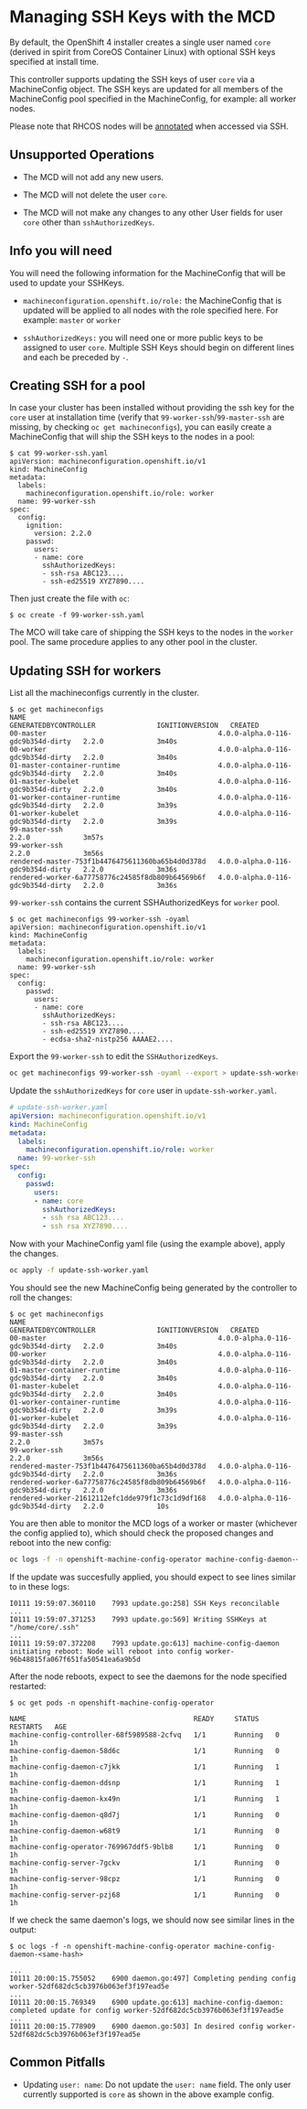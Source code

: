 # Managing SSH Keys with the MCD

By default, the OpenShift 4 installer creates a single user named `core` (derived in spirit from CoreOS Container Linux) with optional SSH keys specified at install time.

This controller supports updating the SSH keys of user `core` via a MachineConfig object. The SSH keys are updated for all members of the MachineConfig pool specified in the MachineConfig, for example: all worker nodes.

Please note that RHCOS nodes will be [annotated](https://github.com/openshift/machine-config-operator/blob/master/docs/MachineConfigDaemon.md#annotating-on-ssh-access) when accessed via SSH.

## Unsupported Operations

- The MCD will not add any new users.

- The MCD will not delete the user `core`.

- The MCD will not make any changes to any other User fields for user `core` other than `sshAuthorizedKeys`.

## Info you will need

You will need the following information for the MachineConfig that will be used to update your SSHKeys.

- `machineconfiguration.openshift.io/role:` the MachineConfig that is updated will be applied to all nodes with the role specified here. For example: `master` or `worker`

- `sshAuthorizedKeys:` you will need one or more public keys to be assigned to user `core`.  Multiple SSH Keys should begin on different lines and each be preceded by `-`.

## Creating SSH for a pool

In case your cluster has been installed without providing the ssh key for the `core` user at installation time (verify that `99-worker-ssh`/`99-master-ssh` are missing, by checking `oc get machineconfigs`),
you can easily create a MachineConfig that will ship the SSH keys to the nodes in a pool:

```console
$ cat 99-worker-ssh.yaml
apiVersion: machineconfiguration.openshift.io/v1
kind: MachineConfig
metadata:
  labels:
    machineconfiguration.openshift.io/role: worker
  name: 99-worker-ssh
spec:
  config:
    ignition:
      version: 2.2.0
    passwd:
      users:
      - name: core
        sshAuthorizedKeys:
        - ssh-rsa ABC123....
        - ssh-ed25519 XYZ7890....
```

Then just create the file with `oc`:

```console
$ oc create -f 99-worker-ssh.yaml
```

The MCO will take care of shipping the SSH keys to the nodes in the `worker` pool. The same procedure applies to any other pool in the cluster.

## Updating SSH for workers

List all the machineconfigs currently in the cluster.

```console
$ oc get machineconfigs
NAME                                               GENERATEDBYCONTROLLER               IGNITIONVERSION   CREATED
00-master                                          4.0.0-alpha.0-116-gdc9b354d-dirty   2.2.0             3m40s
00-worker                                          4.0.0-alpha.0-116-gdc9b354d-dirty   2.2.0             3m40s
01-master-container-runtime                        4.0.0-alpha.0-116-gdc9b354d-dirty   2.2.0             3m40s
01-master-kubelet                                  4.0.0-alpha.0-116-gdc9b354d-dirty   2.2.0             3m40s
01-worker-container-runtime                        4.0.0-alpha.0-116-gdc9b354d-dirty   2.2.0             3m39s
01-worker-kubelet                                  4.0.0-alpha.0-116-gdc9b354d-dirty   2.2.0             3m39s
99-master-ssh                                                                          2.2.0             3m57s
99-worker-ssh                                                                          2.2.0             3m56s
rendered-master-753f1b4476475611360ba65b4d0d378d   4.0.0-alpha.0-116-gdc9b354d-dirty   2.2.0             3m36s
rendered-worker-6a77758776c24585f8db809b64569b6f   4.0.0-alpha.0-116-gdc9b354d-dirty   2.2.0             3m36s
```

`99-worker-ssh` contains the current SSHAuthorizedKeys for `worker` pool.

```console
$ oc get machineconfigs 99-worker-ssh -oyaml
apiVersion: machineconfiguration.openshift.io/v1
kind: MachineConfig
metadata:
  labels:
    machineconfiguration.openshift.io/role: worker
  name: 99-worker-ssh
spec:
  config:
    passwd:
      users:
      - name: core
        sshAuthorizedKeys:
        - ssh-rsa ABC123....
        - ssh-ed25519 XYZ7890....
        - ecdsa-sha2-nistp256 AAAAE2....
```

Export the `99-worker-ssh` to edit the `SSHAuthorizedKeys`.

```sh
oc get machineconfigs 99-worker-ssh -oyaml --export > update-ssh-worker.yaml
```

Update the `sshAuthorizedKeys` for `core` user in `update-ssh-worker.yaml`.

```yaml
# update-ssh-worker.yaml
apiVersion: machineconfiguration.openshift.io/v1
kind: MachineConfig
metadata:
  labels:
    machineconfiguration.openshift.io/role: worker
  name: 99-worker-ssh
spec:
  config:
    passwd:
      users:
      - name: core
        sshAuthorizedKeys:
        - ssh rsa ABC123....
        - ssh rsa XYZ7890....
```

Now with your MachineConfig yaml file (using the example above), apply the changes.

```sh
oc apply -f update-ssh-worker.yaml
```

You should see the new MachineConfig being generated by the controller to roll the changes:

```console
$ oc get machineconfigs
NAME                                               GENERATEDBYCONTROLLER               IGNITIONVERSION   CREATED
00-master                                          4.0.0-alpha.0-116-gdc9b354d-dirty   2.2.0             3m40s
00-worker                                          4.0.0-alpha.0-116-gdc9b354d-dirty   2.2.0             3m40s
01-master-container-runtime                        4.0.0-alpha.0-116-gdc9b354d-dirty   2.2.0             3m40s
01-master-kubelet                                  4.0.0-alpha.0-116-gdc9b354d-dirty   2.2.0             3m40s
01-worker-container-runtime                        4.0.0-alpha.0-116-gdc9b354d-dirty   2.2.0             3m39s
01-worker-kubelet                                  4.0.0-alpha.0-116-gdc9b354d-dirty   2.2.0             3m39s
99-master-ssh                                                                          2.2.0             3m57s
99-worker-ssh                                                                          2.2.0             3m56s
rendered-master-753f1b4476475611360ba65b4d0d378d   4.0.0-alpha.0-116-gdc9b354d-dirty   2.2.0             3m36s
rendered-worker-6a77758776c24585f8db809b64569b6f   4.0.0-alpha.0-116-gdc9b354d-dirty   2.2.0             3m36s
rendered-worker-21612112efc1dde979f1c73c1d9df168   4.0.0-alpha.0-116-gdc9b354d-dirty   2.2.0             10s
```

You are then able to monitor the MCD logs of a worker or master (whichever the config applied to), which should check the proposed changes and reboot into the new config:

```sh
oc logs -f -n openshift-machine-config-operator machine-config-daemon-<hash>
```

If the update was succesfully applied, you should expect to see lines similar to in these logs:

```console
I0111 19:59:07.360110    7993 update.go:258] SSH Keys reconcilable
...
I0111 19:59:07.371253    7993 update.go:569] Writing SSHKeys at "/home/core/.ssh"
...
I0111 19:59:07.372208    7993 update.go:613] machine-config-daemon initiating reboot: Node will reboot into config worker-96b48815fa067f651fa50541ea6a9b5d
```

After the node reboots, expect to see the daemons for the node specified restarted:

```console
$ oc get pods -n openshift-machine-config-operator

NAME                                         READY     STATUS    RESTARTS   AGE
machine-config-controller-68f5989588-2cfvq   1/1       Running   0          1h
machine-config-daemon-58d6c                  1/1       Running   0          1h
machine-config-daemon-c7jkk                  1/1       Running   1          1h
machine-config-daemon-ddsnp                  1/1       Running   1          1h
machine-config-daemon-kx49n                  1/1       Running   1          1h
machine-config-daemon-q8d7j                  1/1       Running   0          1h
machine-config-daemon-w68t9                  1/1       Running   0          1h
machine-config-operator-769967ddf5-9blb8     1/1       Running   0          1h
machine-config-server-7gckv                  1/1       Running   0          1h
machine-config-server-98cpz                  1/1       Running   0          1h
machine-config-server-pzj68                  1/1       Running   0          1h
```

If we check the same daemon's logs, we should now see similar lines in the output:

```console
$ oc logs -f -n openshift-machine-config-operator machine-config-daemon-<same-hash>

...
I0111 20:00:15.755052    6900 daemon.go:497] Completing pending config worker-52df682dc5cb3976b063ef3f197ead5e
...
I0111 20:00:15.769349    6900 update.go:613] machine-config-daemon: completed update for config worker-52df682dc5cb3976b063ef3f197ead5e
...
I0111 20:00:15.778909    6900 daemon.go:503] In desired config worker-52df682dc5cb3976b063ef3f197ead5e
```

## Common Pitfalls

- Updating `user: name`: Do not update the `user: name` field. The only user currently supported is `core` as shown in the above example config.
